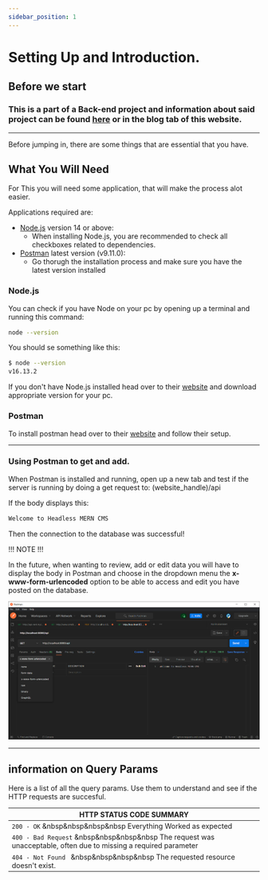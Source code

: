 ```yaml
---
sidebar_position: 1
---
```


# Setting Up and Introduction.

## Before we start

<h3> This is a part of a Back-end project and information about said project can be found <a href="../blog/">here</a> or in the blog tab of this website. </h3>

--- 

Before jumping in, there are some things that are essential that you have.

## What You Will Need
For This you will need some application, that will make the process alot easier.

Applications required are:

- [Node.js](https://nodejs.org/en/download/) version 14 or above:
  - When installing Node.js, you are recommended to check all checkboxes related to dependencies.
- [Postman](https://www.postman.com/) latest version (v9.11.0):
  - Go thorugh the installation process and make sure you have the latest version installed

### Node.js

You can check if you have Node on your pc by opening up a terminal and running this command:
```bash
node --version
```

You should se something like this: 
```bash
$ node --version
v16.13.2
```
If you don't have Node.js installed head over to their [website](https://nodejs.org/en/) and download appropriate version for your pc.

### Postman

To install postman head over to their [website](https://www.postman.com/) and follow their setup.

--- 


### Using Postman to get and add.

When Postman is installed and running, open up a new tab and test if the server is running by doing a get request to:
(website_handle)/api

If the body displays this: 
```bash
Welcome to Headless MERN CMS
```
Then the connection to the database was successful!


!!! NOTE !!!

In the future, when wanting to review, add or edit data you will have to display the body in Postman and choose in the dropdown menu the **x-www-form-urlencoded** option to be able to access and edit you have posted on the database.

![Postman](picref/postmanExample.PNG)

---

## information on Query Params
Here is a list of all the query params. Use them to understand and see if the HTTP requests are succesful.

|HTTP STATUS CODE SUMMARY|            
|----------|
|`200 - OK` &nbsp&nbsp&nbsp&nbsp Everything Worked as expected    |     
|`400 - Bad Request` &nbsp&nbsp&nbsp&nbsp The request was unacceptable, often due to missing a required parameter|  
|`404 - Not Found ` &nbsp&nbsp&nbsp&nbsp The requested resource doesn't exist.|                   

